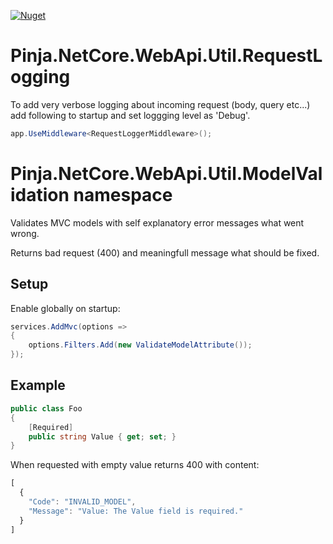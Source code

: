 [![Nuget](https://img.shields.io/nuget/dt/Pinja.NetCore.WebApi.Util.svg)](https://www.nuget.org/packages/Pinja.NetCore.WebApi.Util/)

# Pinja.NetCore.WebApi.Util.RequestLogging
To add very verbose logging about incoming request (body, query etc...) add following to startup and set loggging level as 'Debug'.

```cs
app.UseMiddleware<RequestLoggerMiddleware>();
```

# Pinja.NetCore.WebApi.Util.ModelValidation namespace
Validates MVC models with self explanatory error messages what went wrong.

Returns bad request (400) and meaningfull message what should be fixed.

## Setup

Enable globally on startup:
```cs
services.AddMvc(options =>
{
    options.Filters.Add(new ValidateModelAttribute());
});
```

## Example
```cs
public class Foo
{
    [Required]
    public string Value { get; set; }
}
```

When requested with empty value returns 400 with content:
```javascript
[
  {
    "Code": "INVALID_MODEL",
    "Message": "Value: The Value field is required."
  }
]
```
